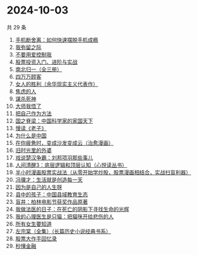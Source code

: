 # 2024-10-03

共 29 条

<!-- BEGIN WEREAD -->
<!-- 最后更新时间 2024-10-03 16:01:21 +0800 -->
1. [手机断舍离：如何快速摆脱手机成瘾](https://weread.qq.com/web/bookDetail/06e32a20813ab93b2g018a88)
1. [我弥留之际](https://weread.qq.com/web/bookDetail/1763272071620c26176853d)
1. [不要用爱控制我](https://weread.qq.com/web/bookDetail/32532e40813ab93d9g011a53)
1. [股票投资入门、进阶与实战](https://weread.qq.com/web/bookDetail/b2432a80813ab6ea6g018b18)
1. [南北归一（全三册）](https://weread.qq.com/web/bookDetail/47e32340813ab9339g0123d7)
1. [四万万顾客](https://weread.qq.com/web/bookDetail/c1132ed072a5f7b9c11e1f8)
1. [女人的胜利（余华现实主义代表作）](https://weread.qq.com/web/bookDetail/50132dc0813ab937dg0158cf)
1. [焦虑的人](https://weread.qq.com/web/bookDetail/5c432bf0726d70995c4f25f)
1. [谋杀死神](https://weread.qq.com/web/bookDetail/a2232630813ab91d8g019cb6)
1. [大师我悟了](https://weread.qq.com/web/bookDetail/7f832cb0813ab9135g019304)
1. [把自己作为方法](https://weread.qq.com/web/bookDetail/d7532f80813ab680cg012708)
1. [国之脊梁：中国科学家的家国天下](https://weread.qq.com/web/bookDetail/5b132f90813ab90b5g0183ba)
1. [慢读《老子》](https://weread.qq.com/web/bookDetail/16332190813ab9219g017c66)
1. [为什么是中国](https://weread.qq.com/web/bookDetail/f3232fe07239b3b7f32034a)
1. [在你疲惫时，变成沙发变成云（治愈漫画）](https://weread.qq.com/web/bookDetail/60c32c40813ab938eg01762c)
1. [旧时光里的外婆](https://weread.qq.com/web/bookDetail/11b324c0813ab7b4ag0100b9)
1. [戏说楚汉争霸：刘邦项羽那些事儿](https://weread.qq.com/web/bookDetail/c1332a40813ab8bb3g013cdf)
1. [人间清醒3：底层逻辑和顶层认知（心悦读丛书）](https://weread.qq.com/web/bookDetail/15a329b0813ab9398g017778)
1. [半小时漫画股票实战法（从零开始学炒股，股票漫画相结合，实战扫盲利器）](https://weread.qq.com/web/bookDetail/d7c32f9071d7b82ed7c9b52)
1. [冯骥才：生活就是创造每一天](https://weread.qq.com/web/bookDetail/8a132890813ab9310g0154b4)
1. [因为是自己的人生呀](https://weread.qq.com/web/bookDetail/5e232cb0813ab7da0g01739e)
1. [县中的孩子：中国县域教育生态](https://weread.qq.com/web/bookDetail/14e322e0813ab7ff9g012dff)
1. [盲井：柏林电影节获奖作品原著](https://weread.qq.com/web/bookDetail/2fa32e70813ab939dg011ede)
1. [我做法医的日子：在死亡的阴影下寻找生命的光辉](https://weread.qq.com/web/bookDetail/124324a0813ab935fg011b13)
1. [我的心理医生是只猫：把猫咪开给悲伤的人](https://weread.qq.com/web/bookDetail/35f327c0813ab935fg010a2e)
1. [所有女生要知道](https://weread.qq.com/web/bookDetail/36a325d0813ab89dbg0128d1)
1. [左宗棠（全集）（长篇历史小说经典书系）](https://weread.qq.com/web/bookDetail/48c323a0727ca04f48c7038)
1. [股票大作手回忆录](https://weread.qq.com/web/bookDetail/1b5325907159cacc1b5e0e1)
1. [秒懂金融](https://weread.qq.com/web/bookDetail/a3032ab0813ab8f89g01328e)
<!-- END WEREAD -->